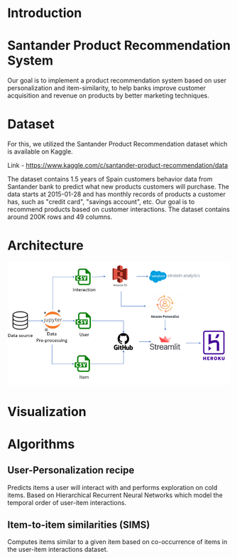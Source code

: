 # Introduction
# Santander Product Recommendation System
Our goal is to implement a product recommendation system based on user personalization and item-similarity, to help banks improve customer acquisition and revenue on products by better marketing techniques.

# Dataset
For this, we utilized the Santander Product Recommendation dataset which is available on Kaggle. 

Link - https://www.kaggle.com/c/santander-product-recommendation/data

The dataset contains 1.5 years of Spain customers behavior data from Santander bank to predict what new products customers will purchase. The data starts at 2015-01-28 and has monthly records of products a customer has, such as "credit card", "savings account", etc. Our goal is to recommend products based on customer interactions. The dataset contains around 200K rows and 49 columns.

# Architecture
![](architecture.png)

# Visualization

# Algorithms
## User-Personalization recipe
Predicts items a user will interact with and performs exploration on cold items. Based on Hierarchical Recurrent Neural Networks which model the temporal order of user-item interactions.
## Item-to-item similarities (SIMS)
Computes items similar to a given item based on co-occurrence of items in the user-item interactions dataset.  

